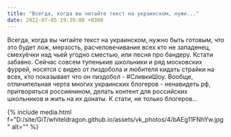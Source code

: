```yaml
---
title: "Всегда, когда вы читайте текст на украинском, нужн..."
date: 2022-07-05 19:39:00 +0300
---
```


Всегда, когда вы читайте текст на украинском, нужно быть готовым, что это будет лож, мерзость, расчеловечивание всех кто не западенец, смехуёчки над чьей угодно сместью, или песня про бандеру.
Кстати забавно. Сейчас совсем тупенькие школьники и ряд московских фуррей, носятся с видео от пиздобола и любителя кидать страйки на всех, кто показывает что он пиздобол - #СливкиШоу.
Вообще, отличительная черта многих украинских блогеров - ненавидеть рф, притворяться россиянином, делать контент для российских школьников и жить на их донаты. К стати, не только блогеров...

{% include media.html f="D:/site/GiT/whiteldragon.github.io/assets/vk_photos/4/bAEg11FNhYw.jpg" alt="" %}
